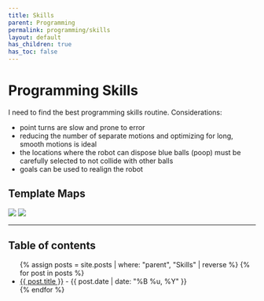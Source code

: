 ```yaml
---
title: Skills
parent: Programming
permalink: programming/skills
layout: default
has_children: true
has_toc: false
---
```


# Programming Skills

I need to find the best programming skills routine. Considerations:

- point turns are slow and prone to error
- reducing the number of separate motions and optimizing for long, smooth motions is ideal
- the locations where the robot can dispose blue balls (poop) must be carefully selected to not collide with other balls
- goals can be used to realign the robot

## Template Maps

![]({{site.url}}/assets/images/skills-bare.png)
![]({{site.url}}/assets/images/skills-labeled.png)

---

<h2 class="text-delta">Table of contents</h2>

<ul id="markdown-toc">
	{% assign posts = site.posts | where: "parent", "Skills" | reverse %}
	{% for post in posts %}
	<li>
		<a href="{{ post.url | absolute_url }}">{{ post.title }}</a> 
		- {{ post.date | date: "%B %u, %Y" }}
	</li>
	{% endfor %}
</ul>
